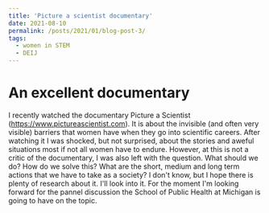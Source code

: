 ```yaml
---
title: 'Picture a scientist documentary'
date: 2021-08-10
permalink: /posts/2021/01/blog-post-3/
tags:
  - women in STEM
  - DEIJ
---
```

An excellent documentary 
======
I recently watched the documentary Picture a Scientist (https://www.pictureascientist.com). It is about the invisible (and often very visible) barriers that women have when they go into scientific careers.
After watching it I was shocked, but not surprised, about the stories and aweful situations most if not all women have to endure. 
However, at this is not a critic of the documentary, I was also left with the question. What should we do? How do we solve this? What are the short, medium and long term actions that we have to take as a society?
I don't know, but I hope there is plenty of research about it. I'll look into it. For the moment I'm looking forward for the pannel discussion the School of Public Health at Michigan is going to have on the topic. 
